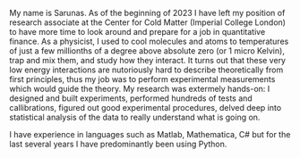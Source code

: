 My name is Sarunas. As of the beginning of 2023 I have left my position of research associate at the Center for Cold Matter (Imperial College London) to have more time to look around and prepare for a job in quantitative finance. As a physicist, I used to cool molecules and atoms to temperatures of just a few millionths of a degree above absolute zero (or 1 micro Kelvin), trap and mix them, and study how they interact. It turns out that these very low energy interactions are nutoriously hard to describe theoretically from first principles, thus my job was to perform experimental measurements which would guide the theory. My research was extermely hands-on: I designed and built experiments, performed hundreds of tests and callibrations, figured out good experimental procedures, delved deep into statistical analysis of the data to really understand what is going on.

I have experience in languages such as Matlab, Mathematica, C# but for the last several years I have predominantly been using Python.
